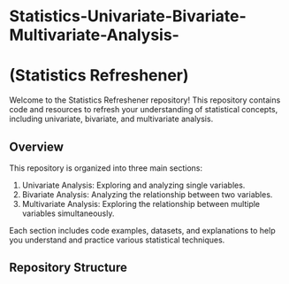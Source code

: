 # Statistics-Univariate-Bivariate-Multivariate-Analysis-

# (Statistics Refreshener)

Welcome to the Statistics Refreshener repository! This repository contains code and resources to refresh your understanding of statistical concepts, including univariate, bivariate, and multivariate analysis.

## Overview

This repository is organized into three main sections:

1. Univariate Analysis: Exploring and analyzing single variables.
2. Bivariate Analysis: Analyzing the relationship between two variables.
3. Multivariate Analysis: Exploring the relationship between multiple variables simultaneously.

Each section includes code examples, datasets, and explanations to help you understand and practice various statistical techniques.

## Repository Structure
